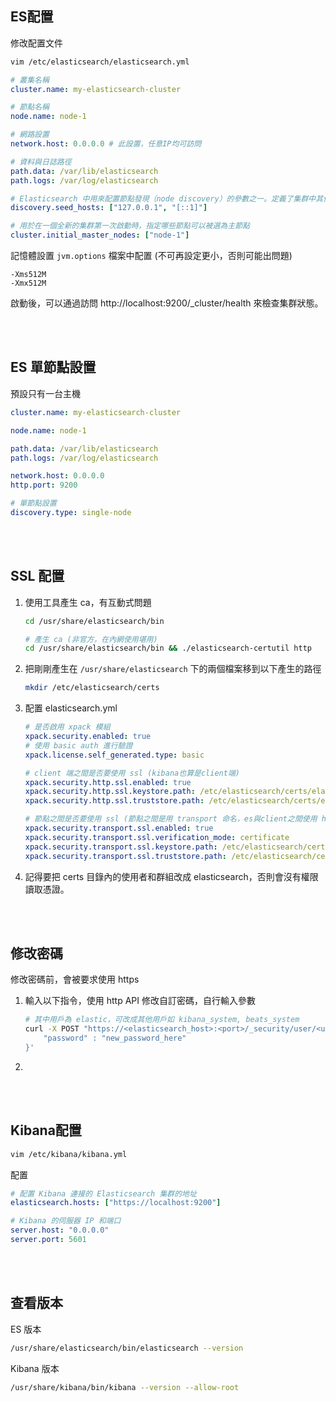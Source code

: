 ## ES配置

修改配置文件
```sh
vim /etc/elasticsearch/elasticsearch.yml
```


```yml
# 叢集名稱
cluster.name: my-elasticsearch-cluster

# 節點名稱
node.name: node-1

# 網路設置
network.host: 0.0.0.0 # 此設置，任意IP均可訪問

# 資料與日誌路徑
path.data: /var/lib/elasticsearch
path.logs: /var/log/elasticsearch

# Elasticsearch 中用來配置節點發現（node discovery）的參數之一。定義了集群中其他節點的主機名或 IP 地址，這些節點將在 Elasticsearch 啟動時用於發現和加入集群。
discovery.seed_hosts: ["127.0.0.1", "[::1]"]

# 用於在一個全新的集群第一次啟動時，指定哪些節點可以被選為主節點
cluster.initial_master_nodes: ["node-1"]
```

記憶體設置 `jvm.options` 檔案中配置 (不可再設定更小，否則可能出問題)
```options
-Xms512M
-Xmx512M
```

啟動後，可以通過訪問 http://localhost:9200/_cluster/health 來檢查集群狀態。

<br/>

<br/>

## ES 單節點設置
預設只有一台主機
```yml
cluster.name: my-elasticsearch-cluster

node.name: node-1

path.data: /var/lib/elasticsearch
path.logs: /var/log/elasticsearch

network.host: 0.0.0.0
http.port: 9200

# 單節點設置
discovery.type: single-node
```

<br/>

<br/>

## SSL 配置

1. 使用工具產生 ca，有互動式問題

    ```sh
    cd /usr/share/elasticsearch/bin

    # 產生 ca (非官方，在內網使用堪用)
    cd /usr/share/elasticsearch/bin && ./elasticsearch-certutil http
    ```

2. 把剛剛產生在 `/usr/share/elasticsearch` 下的兩個檔案移到以下產生的路徑

    ```sh
    mkdir /etc/elasticsearch/certs
    ```

3. 配置 elasticsearch.yml

    ```yml
    # 是否啟用 xpack 模組
    xpack.security.enabled: true
    # 使用 basic auth 進行驗證
    xpack.license.self_generated.type: basic

    # client 端之間是否要使用 ssl (kibana也算是client端)
    xpack.security.http.ssl.enabled: true
    xpack.security.http.ssl.keystore.path: /etc/elasticsearch/certs/elasticsearch/http.p12
    xpack.security.http.ssl.truststore.path: /etc/elasticsearch/certs/elasticsearch/http.p12

    # 節點之間是否要使用 ssl (節點之間是用 transport 命名，es與client之間使用 http 命名)，單節點這邊就不用設定
    xpack.security.transport.ssl.enabled: true
    xpack.security.transport.ssl.verification_mode: certificate
    xpack.security.transport.ssl.keystore.path: /etc/elasticsearch/certs/elastic-certificates.p12
    xpack.security.transport.ssl.truststore.path: /etc/elasticsearch/certs/elastic-certificates.p12
    ```

4. 記得要把 certs 目錄內的使用者和群組改成 elasticsearch，否則會沒有權限讀取憑證。

<br/>

<br/>

## 修改密碼

修改密碼前，會被要求使用 https

1. 輸入以下指令，使用 http API 修改自訂密碼，自行輸入參數

    ```sh
    # 其中用戶為 elastic，可改成其他用戶如 kibana_system, beats_system
    curl -X POST "https://<elasticsearch_host>:<port>/_security/user/<user_name>/_password" -H "Content-Type: application/json" -u elastic:current_password -k -d '{
        "password" : "new_password_here"
    }'
    ```

2. 
    

<br/>

<br/>

## Kibana配置

```sh
vim /etc/kibana/kibana.yml
```

配置
```yml
# 配置 Kibana 連接的 Elasticsearch 集群的地址
elasticsearch.hosts: ["https://localhost:9200"]

# Kibana 的伺服器 IP 和端口
server.host: "0.0.0.0"
server.port: 5601
```

<br/>

<br/>

## 查看版本

ES 版本
```sh
/usr/share/elasticsearch/bin/elasticsearch --version
```

Kibana 版本
```sh
/usr/share/kibana/bin/kibana --version --allow-root
```